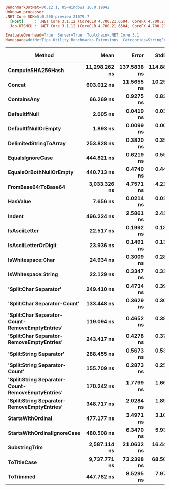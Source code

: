 ``` ini

BenchmarkDotNet=v0.12.1, OS=Windows 10.0.19042
Unknown processor
.NET Core SDK=5.0.200-preview.21079.7
  [Host]     : .NET Core 3.1.12 (CoreCLR 4.700.21.6504, CoreFX 4.700.21.6905), X64 RyuJIT
  Job-HTSMCU : .NET Core 3.1.12 (CoreCLR 4.700.21.6504, CoreFX 4.700.21.6905), X64 RyuJIT

EvaluateOverhead=True  Server=True  Toolchain=.NET Core 3.1  
Namespace=dotNetTips.Utility.Benchmarks.Extensions  Categories=StringExtensions  

```
|                                            Method |          Mean |       Error |      StdDev |     StdErr |           Min |            Q1 |        Median |            Q3 |           Max |          Op/s | CI99.9% Margin | Iterations | Kurtosis | MValue | Skewness | Rank | LogicalGroup | Baseline | Code Size |  Gen 0 |  Gen 1 | Gen 2 | Allocated |
|-------------------------------------------------- |--------------:|------------:|------------:|-----------:|--------------:|--------------:|--------------:|--------------:|--------------:|--------------:|---------------:|-----------:|---------:|-------:|---------:|-----:|------------- |--------- |----------:|-------:|-------:|------:|----------:|
|                                 **ComputeSHA256Hash** | **11,298.262 ns** | **137.5838 ns** | **114.8887 ns** | **31.8644 ns** | **11,117.626 ns** | **11,239.523 ns** | **11,313.493 ns** | **11,393.195 ns** | **11,440.940 ns** |      **88,509.2** |    **137.5838 ns** |      **13.00** |   **1.4799** |  **2.000** |  **-0.3811** |   **25** |            ***** |       **No** |     **421 B** | **0.9155** |      **-** |     **-** |    **8704 B** |
|                                            **Concat** |    **603.012 ns** |  **11.5655 ns** |  **10.2525 ns** |  **2.7401 ns** |    **583.068 ns** |    **594.859 ns** |    **607.507 ns** |    **609.286 ns** |    **619.746 ns** |   **1,658,342.7** |     **11.5655 ns** |      **14.00** |   **1.9732** |  **2.000** |  **-0.4295** |   **21** |            ***** |       **No** |     **413 B** | **0.6428** | **0.0057** |     **-** |    **6064 B** |
|                                       **ContainsAny** |     **66.269 ns** |   **0.9275 ns** |   **0.8222 ns** |  **0.2197 ns** |     **64.701 ns** |     **66.008 ns** |     **66.109 ns** |     **66.892 ns** |     **67.680 ns** |  **15,090,071.8** |      **0.9275 ns** |      **14.00** |   **2.2661** |  **2.000** |  **-0.1060** |    **8** |            ***** |       **No** |     **272 B** | **0.0169** |      **-** |     **-** |     **160 B** |
|                                     **DefaultIfNull** |      **2.005 ns** |   **0.0419 ns** |   **0.0392 ns** |  **0.0101 ns** |      **1.959 ns** |      **1.969 ns** |      **1.994 ns** |      **2.045 ns** |      **2.047 ns** | **498,750,327.2** |      **0.0419 ns** |      **15.00** |   **0.9867** |  **2.000** |   **0.0191** |    **2** |            ***** |       **No** |      **48 B** |      **-** |      **-** |     **-** |         **-** |
|                              **DefaultIfNullOrEmpty** |      **1.893 ns** |   **0.0099 ns** |   **0.0093 ns** |  **0.0024 ns** |      **1.878 ns** |      **1.887 ns** |      **1.893 ns** |      **1.899 ns** |      **1.908 ns** | **528,143,384.8** |      **0.0099 ns** |      **15.00** |   **1.7251** |  **2.000** |   **0.1084** |    **1** |            ***** |       **No** |      **56 B** |      **-** |      **-** |     **-** |         **-** |
|                            **DelimitedStringToArray** |    **253.828 ns** |   **0.3820 ns** |   **0.3573 ns** |  **0.0923 ns** |    **253.121 ns** |    **253.585 ns** |    **253.916 ns** |    **254.018 ns** |    **254.453 ns** |   **3,939,676.7** |      **0.3820 ns** |      **15.00** |   **2.2214** |  **2.000** |  **-0.3035** |   **15** |            ***** |       **No** |     **118 B** | **0.0558** |      **-** |     **-** |     **528 B** |
|                                  **EqualsIgnoreCase** |    **444.821 ns** |   **0.6219 ns** |   **0.5513 ns** |  **0.1474 ns** |    **444.278 ns** |    **444.440 ns** |    **444.681 ns** |    **444.848 ns** |    **445.960 ns** |   **2,248,093.0** |      **0.6219 ns** |      **14.00** |   **2.4220** |  **2.000** |   **0.9659** |   **18** |            ***** |       **No** |     **677 B** | **0.0277** |      **-** |     **-** |     **264 B** |
|                           **EqualsOrBothNullOrEmpty** |    **440.713 ns** |   **0.4740 ns** |   **0.4433 ns** |  **0.1145 ns** |    **439.875 ns** |    **440.531 ns** |    **440.700 ns** |    **440.998 ns** |    **441.539 ns** |   **2,269,050.3** |      **0.4740 ns** |      **15.00** |   **2.2578** |  **2.000** |  **-0.1458** |   **18** |            ***** |       **No** |     **249 B** | **0.0281** |      **-** |     **-** |     **264 B** |
|                               **FromBase64:ToBase64** |  **3,033.326 ns** |   **4.7571 ns** |   **4.2170 ns** |  **1.1270 ns** |  **3,026.449 ns** |  **3,030.829 ns** |  **3,033.578 ns** |  **3,035.910 ns** |  **3,041.886 ns** |     **329,671.2** |      **4.7571 ns** |      **14.00** |   **2.2339** |  **2.000** |   **0.1435** |   **23** |            ***** |       **No** |     **446 B** | **0.1450** |      **-** |     **-** |    **1368 B** |
|                                          **HasValue** |      **7.656 ns** |   **0.0214 ns** |   **0.0190 ns** |  **0.0051 ns** |      **7.636 ns** |      **7.644 ns** |      **7.650 ns** |      **7.666 ns** |      **7.696 ns** | **130,610,479.3** |      **0.0214 ns** |      **14.00** |   **2.3363** |  **2.000** |   **0.9141** |    **3** |            ***** |       **No** |     **341 B** |      **-** |      **-** |     **-** |         **-** |
|                                            **Indent** |    **496.224 ns** |   **2.5861 ns** |   **2.4190 ns** |  **0.6246 ns** |    **493.009 ns** |    **494.425 ns** |    **495.660 ns** |    **497.875 ns** |    **500.708 ns** |   **2,015,217.7** |      **2.5861 ns** |      **15.00** |   **1.8869** |  **2.000** |   **0.4357** |   **20** |            ***** |       **No** |     **288 B** | **0.4334** | **0.0019** |     **-** |    **4088 B** |
|                                     **IsAsciiLetter** |     **22.517 ns** |   **0.1992 ns** |   **0.1863 ns** |  **0.0481 ns** |     **22.234 ns** |     **22.383 ns** |     **22.462 ns** |     **22.627 ns** |     **22.916 ns** |  **44,411,703.0** |      **0.1992 ns** |      **15.00** |   **2.2271** |  **2.000** |   **0.5209** |    **5** |            ***** |       **No** |     **226 B** |      **-** |      **-** |     **-** |         **-** |
|                              **IsAsciiLetterOrDigit** |     **23.936 ns** |   **0.1491 ns** |   **0.1322 ns** |  **0.0353 ns** |     **23.704 ns** |     **23.879 ns** |     **23.925 ns** |     **23.978 ns** |     **24.161 ns** |  **41,778,570.1** |      **0.1491 ns** |      **14.00** |   **2.2612** |  **2.000** |   **0.0091** |    **6** |            ***** |       **No** |     **249 B** |      **-** |      **-** |     **-** |         **-** |
|                                 **IsWhitespace:Char** |     **24.934 ns** |   **0.3009 ns** |   **0.2814 ns** |  **0.0727 ns** |     **24.352 ns** |     **25.051 ns** |     **25.059 ns** |     **25.075 ns** |     **25.101 ns** |  **40,106,605.0** |      **0.3009 ns** |      **15.00** |   **2.8750** |  **2.000** |  **-1.3554** |    **7** |            ***** |       **No** |     **256 B** |      **-** |      **-** |     **-** |         **-** |
|                               **IsWhitespace:String** |     **22.129 ns** |   **0.3347 ns** |   **0.3131 ns** |  **0.0808 ns** |     **21.890 ns** |     **21.910 ns** |     **21.920 ns** |     **22.476 ns** |     **22.618 ns** |  **45,190,154.9** |      **0.3347 ns** |      **15.00** |   **1.4304** |  **2.000** |   **0.6788** |    **4** |            ***** |       **No** |     **117 B** |      **-** |      **-** |     **-** |         **-** |
|                            **&#39;Split:Char Separator&#39;** |    **249.410 ns** |   **0.4734 ns** |   **0.3953 ns** |  **0.1096 ns** |    **248.701 ns** |    **249.240 ns** |    **249.386 ns** |    **249.544 ns** |    **250.328 ns** |   **4,009,459.8** |      **0.4734 ns** |      **13.00** |   **3.2749** |  **2.000** |   **0.5691** |   **14** |            ***** |       **No** |     **955 B** | **0.0510** |      **-** |     **-** |     **480 B** |
|                      **&#39;Split:Char Separator-Count&#39;** |    **133.448 ns** |   **0.3629 ns** |   **0.3030 ns** |  **0.0840 ns** |    **132.751 ns** |    **133.478 ns** |    **133.548 ns** |    **133.606 ns** |    **133.833 ns** |   **7,493,531.8** |      **0.3629 ns** |      **13.00** |   **2.8660** |  **2.000** |  **-1.0474** |   **10** |            ***** |       **No** |     **955 B** | **0.0243** |      **-** |     **-** |     **232 B** |
|   **&#39;Split:Char Separator-Count-RemoveEmptyEntries&#39;** |    **119.094 ns** |   **0.4652 ns** |   **0.3884 ns** |  **0.1077 ns** |    **118.288 ns** |    **118.973 ns** |    **119.074 ns** |    **119.165 ns** |    **119.901 ns** |   **8,396,699.6** |      **0.4652 ns** |      **13.00** |   **3.1115** |  **2.000** |   **0.0530** |    **9** |            ***** |       **No** |     **958 B** | **0.0255** |      **-** |     **-** |     **240 B** |
|         **&#39;Split:Char Separator-RemoveEmptyEntries&#39;** |    **243.417 ns** |   **0.4278 ns** |   **0.3792 ns** |  **0.1013 ns** |    **242.716 ns** |    **243.338 ns** |    **243.435 ns** |    **243.610 ns** |    **244.037 ns** |   **4,108,175.9** |      **0.4278 ns** |      **14.00** |   **2.2157** |  **2.000** |  **-0.2522** |   **13** |            ***** |       **No** |     **958 B** | **0.0515** |      **-** |     **-** |     **488 B** |
|                          **&#39;Split:String Separator&#39;** |    **288.455 ns** |   **0.5673 ns** |   **0.5307 ns** |  **0.1370 ns** |    **287.598 ns** |    **288.165 ns** |    **288.506 ns** |    **288.771 ns** |    **289.668 ns** |   **3,466,749.6** |      **0.5673 ns** |      **15.00** |   **2.7144** |  **2.000** |   **0.3488** |   **16** |            ***** |       **No** |    **1124 B** | **0.0525** |      **-** |     **-** |     **496 B** |
|                    **&#39;Split:String Separator-Count&#39;** |    **155.709 ns** |   **0.2873 ns** |   **0.2547 ns** |  **0.0681 ns** |    **155.198 ns** |    **155.549 ns** |    **155.755 ns** |    **155.855 ns** |    **156.131 ns** |   **6,422,253.2** |      **0.2873 ns** |      **14.00** |   **2.2496** |  **2.000** |  **-0.2439** |   **11** |            ***** |       **No** |    **1124 B** | **0.0262** |      **-** |     **-** |     **248 B** |
| **&#39;Split:String Separator-Count-RemoveEmptyEntries&#39;** |    **170.242 ns** |   **1.7799 ns** |   **1.6649 ns** |  **0.4299 ns** |    **166.831 ns** |    **169.246 ns** |    **170.315 ns** |    **171.430 ns** |    **172.558 ns** |   **5,873,976.0** |      **1.7799 ns** |      **15.00** |   **2.0705** |  **2.000** |  **-0.2314** |   **12** |            ***** |       **No** |    **1124 B** | **0.0262** |      **-** |     **-** |     **248 B** |
|       **&#39;Split:String Separator-RemoveEmptyEntries&#39;** |    **348.717 ns** |   **2.0284 ns** |   **1.8974 ns** |  **0.4899 ns** |    **346.122 ns** |    **346.698 ns** |    **348.760 ns** |    **350.325 ns** |    **351.463 ns** |   **2,867,656.8** |      **2.0284 ns** |      **15.00** |   **1.3255** |  **2.000** |  **-0.1389** |   **17** |            ***** |       **No** |    **1124 B** | **0.0505** |      **-** |     **-** |     **480 B** |
|                                 **StartsWithOrdinal** |    **477.177 ns** |   **3.4971 ns** |   **3.1001 ns** |  **0.8285 ns** |    **473.384 ns** |    **475.576 ns** |    **476.112 ns** |    **478.423 ns** |    **483.417 ns** |   **2,095,657.5** |      **3.4971 ns** |      **14.00** |   **2.6228** |  **2.000** |   **0.8977** |   **19** |            ***** |       **No** |     **270 B** | **0.0277** |      **-** |     **-** |     **264 B** |
|                       **StartsWithOrdinalIgnoreCase** |    **480.508 ns** |   **6.3470 ns** |   **5.9370 ns** |  **1.5329 ns** |    **473.750 ns** |    **475.329 ns** |    **476.713 ns** |    **486.218 ns** |    **487.900 ns** |   **2,081,130.8** |      **6.3470 ns** |      **15.00** |   **0.9617** |  **2.000** |   **0.0980** |   **19** |            ***** |       **No** |     **270 B** | **0.0277** |      **-** |     **-** |     **264 B** |
|                                     **SubstringTrim** |  **2,587.114 ns** |  **21.0632 ns** |  **16.4448 ns** |  **4.7472 ns** |  **2,547.544 ns** |  **2,587.410 ns** |  **2,591.943 ns** |  **2,596.245 ns** |  **2,603.075 ns** |     **386,531.1** |     **21.0632 ns** |      **12.00** |   **3.4675** |  **2.000** |  **-1.3435** |   **22** |            ***** |       **No** |     **727 B** | **0.0572** |      **-** |     **-** |     **568 B** |
|                                       **ToTitleCase** |  **9,737.771 ns** |  **73.2398 ns** |  **68.5085 ns** | **17.6888 ns** |  **9,627.843 ns** |  **9,659.500 ns** |  **9,772.456 ns** |  **9,790.136 ns** |  **9,802.644 ns** |     **102,692.9** |     **73.2398 ns** |      **15.00** |   **1.4029** |  **2.000** |  **-0.6012** |   **24** |            ***** |       **No** |     **774 B** | **0.4730** |      **-** |     **-** |    **4552 B** |
|                                         **ToTrimmed** |    **447.782 ns** |   **8.5295 ns** |   **7.9785 ns** |  **2.0600 ns** |    **429.966 ns** |    **444.344 ns** |    **449.795 ns** |    **452.967 ns** |    **456.533 ns** |   **2,233,228.1** |      **8.5295 ns** |      **15.00** |   **2.4138** |  **2.000** |  **-0.9043** |   **18** |            ***** |       **No** |     **138 B** | **0.4187** | **0.0010** |     **-** |    **3944 B** |
